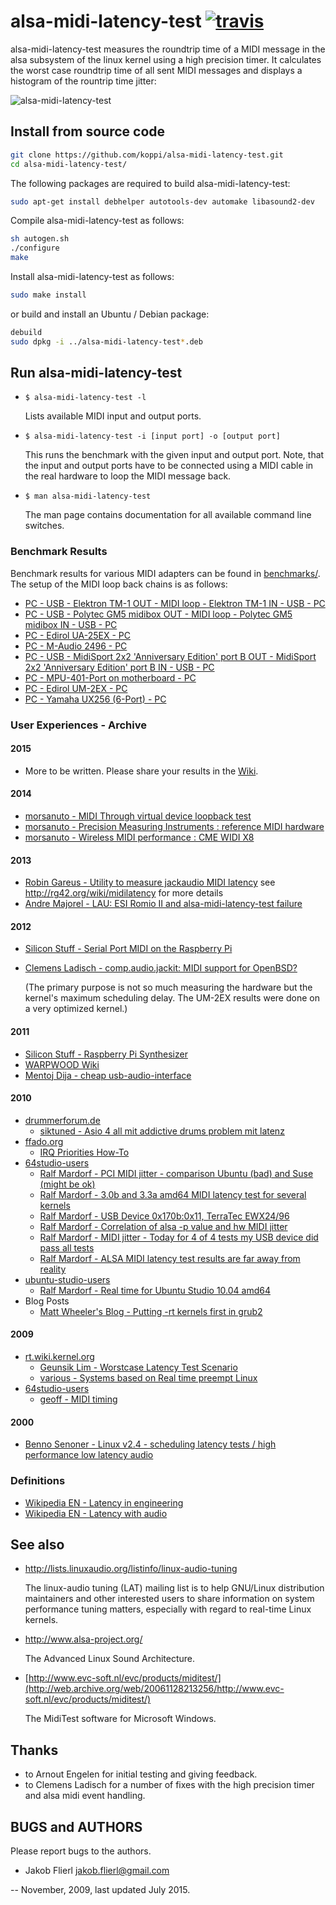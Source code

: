 # alsa-midi-latency-test [![travis](https://travis-ci.org/koppi/alsa-midi-latency-test.png?branch=master)](https://travis-ci.org/koppi/alsa-midi-latency-test)

alsa-midi-latency-test measures the roundtrip time of a MIDI message in the alsa subsystem of the linux kernel using a high precision timer. It calculates the worst case roundtrip time of all sent MIDI messages and displays a histogram of the rountrip time jitter:

![alsa-midi-latency-test](https://raw.github.com/koppi/alsa-midi-latency-test/master/alsa-midi-latency-test.gif "alsa midi latency test")

## Install from source code
```bash
git clone https://github.com/koppi/alsa-midi-latency-test.git
cd alsa-midi-latency-test/
```
The following packages are required to build alsa-midi-latency-test:
```bash
sudo apt-get install debhelper autotools-dev automake libasound2-dev
```
Compile alsa-midi-latency-test as follows:
```bash
sh autogen.sh
./configure
make
```
Install alsa-midi-latency-test as follows:
```bash
sudo make install
```
or build and install an Ubuntu / Debian package:
```bash
debuild
sudo dpkg -i ../alsa-midi-latency-test*.deb
```

## Run alsa-midi-latency-test

 * ``` $ alsa-midi-latency-test -l ```

    Lists available MIDI input and output ports.

 * ``` $ alsa-midi-latency-test -i [input port] -o [output port] ```

    This runs the benchmark with the given input and output port. Note, that the
    input and output ports have to be connected using a MIDI cable in the real
    hardware to loop the MIDI message back.

 * ``` $ man alsa-midi-latency-test ```

    The man page contains documentation for all available command line switches.

### Benchmark Results

Benchmark results for various MIDI adapters can be found in [benchmarks/](benchmarks). The setup of the MIDI loop back chains is as follows:

 * [PC - USB - Elektron TM-1 OUT - MIDI loop - Elektron TM-1 IN - USB - PC](benchmarks/elektron-tm1.txt)
 * [PC - USB - Polytec GM5 midibox OUT - MIDI loop - Polytec GM5 midibox IN - USB - PC](benchmarks/gm5x5x5.txt)
 * [PC - Edirol UA-25EX - PC](benchmarks/um2ex.txt)
 * [PC - M-Audio 2496 - PC](benchmarks/m-audio-2496.txt)
 * [PC - USB - MidiSport 2x2 'Anniversary Edition' port B OUT - MidiSport 2x2 'Anniversary Edition' port B IN - USB - PC](benchmarks/midisport2x2ann.txt)
 * [PC - MPU-401-Port on motherboard - PC](benchmarks/mpu401.txt)
 * [PC - Edirol UM-2EX - PC](benchmarks/um2ex.txt)
 * [PC - Yamaha UX256 (6-Port) - PC](benchmarks/yamaha-ux256.txt)

### User Experiences - Archive

#### 2015

 * More to be written. Please share your results in the [Wiki](../../wiki/).

#### 2014

 * [morsanuto - MIDI Through virtual device loopback test](https://github.com/raboof/alsa-midi-latency-test/wiki/MIDI-Through-virtual-device-loopback-test)
 * [morsanuto - Precision Measuring Instruments : reference MIDI hardware](https://github.com/raboof/alsa-midi-latency-test/wiki/Precision-Measuring-Instruments-:-reference-MIDI-hardware)
 * [morsanuto - Wireless MIDI performance : CME WIDI X8](https://github.com/raboof/alsa-midi-latency-test/wiki/Wireless-MIDI-performance-:-CME-WIDI-X8)

#### 2013

 * [Robin Gareus - Utility to measure jackaudio MIDI latency](https://github.com/x42/jack_midi_latency)
   see http://rg42.org/wiki/midilatency for more details
 * [ Andre Majorel - LAU: ESI Romio II and alsa-midi-latency-test failure](http://linuxaudio.org/mailarchive/lau/2014/1/26/203927)

#### 2012

 * [Silicon Stuff - Serial Port MIDI on the Raspberry Pi](http://www.siliconstuff.com/2012/08/serial-port-midi-on-raspberry-pi.html)
 * [Clemens Ladisch - comp.audio.jackit: MIDI support for OpenBSD?](http://en.it-usenet.org/thread/11091/12748/)
 
   (The primary purpose is not so much measuring the hardware but the kernel's maximum scheduling delay. The UM-2EX results were done on a very optimized kernel.)

#### 2011

 * [Silicon Stuff - Raspberry Pi Synthesizer](http://www.raspberrypi.org/phpBB3/viewtopic.php?f=38&t=15422&start=25)
 * [WARPWOOD Wiki](http://www.warpwood.com/wiki/linux-audio/#index9h2)
 * [Mentoj Dija - cheap usb-audio-interface]()

#### 2010

 * [drummerforum.de](http://www.drummerforum.de/forum/)
     * [siktuned - Asio 4 all mit addictive drums problem mit latenz](http://www.drummerforum.de/forum/48500-asio-4-all-mit-addictive-drums-problem-mit-latenz.html#post787463)
 * [ffado.org](http://subversion.ffado.org/wiki/)
     * [IRQ Priorities How-To](http://subversion.ffado.org/wiki/IrqPriorities)
 * [64studio-users](http://www.mail-archive.com/64studio-users@lists.64studio.com)
     * [Ralf Mardorf - PCI MIDI jitter - comparison Ubuntu (bad) and Suse	(might be ok)](http://www.mail-archive.com/64studio-users@lists.64studio.com/msg02099.html)
     * [Ralf Mardorf - 3.0b and 3.3a amd64 MIDI latency test for several	kernels](http://www.mail-archive.com/64studio-users@lists.64studio.com/msg02103.html)
     * [Ralf Mardorf - USB Device 0x170b:0x11, TerraTec EWX24/96](http://www.mail-archive.com/64studio-users@lists.64studio.com/msg02047.html)
     * [Ralf Mardorf - Correlation of alsa -p value and hw MIDI jitter](http://www.mail-archive.com/64studio-users@lists.64studio.com/msg02109.html)
     * [Ralf Mardorf - MIDI jitter - Today for 4 of 4 tests my USB device did pass all tests](http://www.mail-archive.com/64studio-users@lists.64studio.com/msg02089.html)
     * [Ralf Mardorf - ALSA MIDI latency test results are far away from	reality](http://www.mail-archive.com/64studio-users@lists.64studio.com/msg02104.html)
 * [ubuntu-studio-users](https://lists.ubuntu.com/archives/ubuntu-studio-users/)
     * [Ralf Mardorf - Real time for Ubuntu Studio 10.04 amd64](https://lists.ubuntu.com/archives/ubuntu-studio-users/2010-July/006392.html)
 * Blog Posts
     * [Matt Wheeler's Blog - Putting -rt kernels first in grub2](http://funkyhat.org/2010/01/19/putting-rt-kernels-first-in-grub2/)

#### 2009

 * [rt.wiki.kernel.org](https://rt.wiki.kernel.org/)
     * [Geunsik Lim - Worstcase Latency Test Scenario](https://rt.wiki.kernel.org/articles/w/o/r/Worstcase_Latency_Test_Scenario_72eb.html)
     * [various - Systems based on Real time preempt Linux](https://rt.wiki.kernel.org/articles/s/y/s/Systems_based_on_Real_time_preempt_Linux_29a7.html)
 * [64studio-users](http://www.mail-archive.com/64studio-users@lists.64studio.com)
     * [geoff - MIDI timing](http://www.mail-archive.com/64studio-users@lists.64studio.com/msg01635.html)

#### 2000

 * [Benno Senoner - Linux v2.4 - scheduling latency tests / high performance low latency audio](http://www.gardena.net/benno/linux/audio/)

### Definitions

 * [Wikipedia EN - Latency in engineering](http://tinyurl.com/wikipedia-latency-engineering)
 * [Wikipedia EN - Latency with audio](http://tinyurl.com/wikipedia-latency-audio)

## See also

 * http://lists.linuxaudio.org/listinfo/linux-audio-tuning

    The linux-audio tuning (LAT) mailing list is to help GNU/Linux distribution
    maintainers  and  other interested users to share information on system
    performance tuning matters, especially with regard to real-time Linux
    kernels.

 * http://www.alsa-project.org/

    The Advanced Linux Sound Architecture.

 * [http://www.evc-soft.nl/evc/products/miditest/](http://web.archive.org/web/20061128213256/http://www.evc-soft.nl/evc/products/miditest/)

    The MidiTest software for Microsoft Windows.

## Thanks

 * to Arnout Engelen for initial testing and giving feedback.
 * to Clemens Ladisch for a number of fixes with the high precision timer and
   alsa midi event handling.

## BUGS and AUTHORS

Please report bugs to the authors.

 * Jakob Flierl <jakob.flierl@gmail.com>

-- November, 2009, last updated July 2015.
